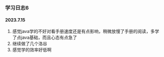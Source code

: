 ### 学习日志6

#### 2023.7.15

1. 感觉java学的不好对看手册速度还是有点影响，稍微放慢了手册的阅读，多学了点java基础，而且心态有点急了
2. 继续做了几个洛谷
3. 感觉学的效率好低啊